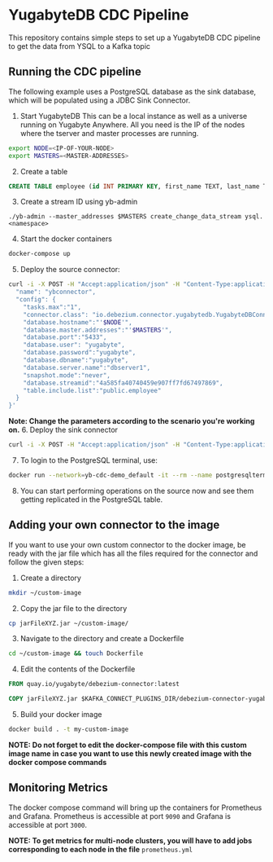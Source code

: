 # YugabyteDB CDC Pipeline

This repository contains simple steps to set up a YugabyteDB CDC pipeline to get the data from YSQL to a Kafka topic

## Running the CDC pipeline
The following example uses a PostgreSQL database as the sink database, which will be populated using a JDBC Sink Connector.

1. Start YugabyteDB
  This can be a local instance as well as a universe running on Yugabyte Anywhere. All you need is the IP of the nodes where the tserver and master processes are running.
  ```sh
  export NODE=<IP-OF-YOUR-NODE>
  export MASTERS=<MASTER-ADDRESSES>
  ```
2. Create a table
  ```sql
  CREATE TABLE employee (id INT PRIMARY KEY, first_name TEXT, last_name TEXT, dept_id SMALLINT);
  ```
3. Create a stream ID using yb-admin
  ```
  ./yb-admin --master_addresses $MASTERS create_change_data_stream ysql.<namespace>
  ```
4. Start the docker containers
  ```sh
  docker-compose up
  ```
5. Deploy the source connector:
  ```sh
  curl -i -X POST -H "Accept:application/json" -H "Content-Type:application/json" localhost:8083/connectors/ -d '{
    "name": "ybconnector",
    "config": {
      "tasks.max":"1",
      "connector.class": "io.debezium.connector.yugabytedb.YugabyteDBConnector",
      "database.hostname":"'$NODE'",
      "database.master.addresses":"'$MASTERS'",
      "database.port":"5433",
      "database.user": "yugabyte",
      "database.password":"yugabyte",
      "database.dbname":"yugabyte",
      "database.server.name":"dbserver1",
      "snapshot.mode":"never",
      "database.streamid":"4a585fa40740459e907ff7fd67497869",
      "table.include.list":"public.employee"
    }
  }'
  ```
  **Note: Change the parameters according to the scenario you're working on.**
6. Deploy the sink connector
  ```sh
  curl -i -X POST -H "Accept:application/json" -H "Content-Type:application/json" localhost:8083/connectors/ -d @jdbc-sink-pg.json
  ```
7. To login to the PostgreSQL terminal, use:
  ```sh
  docker run --network=yb-cdc-demo_default -it --rm --name postgresqlterm --link pg:postgresql --rm postgres:11.2 sh -c 'PGPASSWORD=postgres exec psql -h pg -p "$POSTGRES_PORT_5432_TCP_PORT" -U postgres'
  ```
8. You can start performing operations on the source now and see them getting replicated in the PostgreSQL table.

## Adding your own connector to the image

If you want to use your own custom connector to the docker image, be ready with the jar file which has all the files required for the connector and follow the given steps:

1. Create a directory
  ```sh
  mkdir ~/custom-image
  ```
2. Copy the jar file to the directory
  ```sh
  cp jarFileXYZ.jar ~/custom-image/
  ```
3. Navigate to the directory and create a Dockerfile
  ```sh
  cd ~/custom-image && touch Dockerfile
  ```
4. Edit the contents of the Dockerfile
  ```Dockerfile
  FROM quay.io/yugabyte/debezium-connector:latest

  COPY jarFileXYZ.jar $KAFKA_CONNECT_PLUGINS_DIR/debezium-connector-yugabytedb/
  ```
5. Build your docker image
  ```sh
  docker build . -t my-custom-image
  ```
  **NOTE: Do not forget to edit the docker-compose file with this custom image name in case you want to use this newly created image with the docker compose commands**

## Monitoring Metrics

The docker compose command will bring up the containers for Prometheus and Grafana. Prometheus is accessible at port ```9090``` and Grafana is accessible at port ```3000```.

  **NOTE: To get metrics for multi-node clusters, you will have to add jobs corresponding to each node in the file** ```prometheus.yml```
